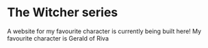 # The Witcher series
A website for my favourite character is currently being built here!
My favourite character is Gerald of Riva
